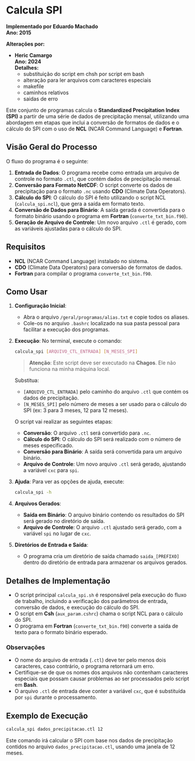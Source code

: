 # Calcula SPI

**Implementado por Eduardo Machado**  
**Ano: 2015**

**Alterações por:**
- **Heric Camargo**  
  **Ano: 2024**  
  **Detalhes:**
   - substituição do script em chsh por script em bash
   - alteração para ler arquivos com caracteres especiais
   - makefile
   - caminhos relativos
   - saidas de erro

Este conjunto de programas calcula o **Standardized Precipitation Index (SPI)** a partir de uma série de dados de precipitação mensal, utilizando uma abordagem em etapas que inclui a conversão de formatos de dados e o cálculo do SPI com o uso de **NCL** (NCAR Command Language) e **Fortran**.

## Visão Geral do Processo

O fluxo do programa é o seguinte:

1. **Entrada de Dados**: O programa recebe como entrada um arquivo de controle no formato `.ctl`, que contém dados de precipitação mensal.
2. **Conversão para Formato NetCDF**: O script converte os dados de precipitação para o formato `.nc` usando **CDO** (Climate Data Operators).
3. **Cálculo do SPI**: O cálculo do SPI é feito utilizando o script NCL (`calcula_spi.ncl`), que gera a saída em formato texto.
4. **Conversão de Dados para Binário**: A saída gerada é convertida para o formato binário usando o programa em **Fortran** (`converte_txt_bin.f90`).
5. **Geração de Arquivo de Controle**: Um novo arquivo `.ctl` é gerado, com as variáveis ajustadas para o cálculo do SPI.

## Requisitos

- **NCL** (NCAR Command Language) instalado no sistema.
- **CDO** (Climate Data Operators) para conversão de formatos de dados.
- **Fortran** para compilar o programa `converte_txt_bin.f90`.

## Como Usar

1. **Configuração Inicial**:
   - Abra o arquivo `/geral/programas/alias.txt` e copie todos os aliases.
   - Cole-os no arquivo `.bashrc` localizado na sua pasta pessoal para facilitar a execução dos programas.
   
2. **Execução**:
   No terminal, execute o comando:

   ```bash
   calcula_spi [ARQUIVO_CTL_ENTRADA] [N_MESES_SPI]
   ```

   > **Atenção**: Este script deve ser executado na **Chagos**. Ele não funciona na minha máquina local.

   Substitua:
   - `[ARQUIVO_CTL_ENTRADA]` pelo caminho do arquivo `.ctl` que contém os dados de precipitação.
   - `[N_MESES_SPI]` pelo número de meses a ser usado para o cálculo do SPI (ex: 3 para 3 meses, 12 para 12 meses).

   O script vai realizar as seguintes etapas:
   - **Conversão**: O arquivo `.ctl` será convertido para `.nc`.
   - **Cálculo do SPI**: O cálculo do SPI será realizado com o número de meses especificado.
   - **Conversão para Binário**: A saída será convertida para um arquivo binário.
   - **Arquivo de Controle**: Um novo arquivo `.ctl` será gerado, ajustando a variável `cxc` para `spi`.

3. **Ajuda**:
   Para ver as opções de ajuda, execute:

   ```bash
   calcula_spi -h
   ```

4. **Arquivos Gerados**:
   - **Saída em Binário**: O arquivo binário contendo os resultados do SPI será gerado no diretório de saída.
   - **Arquivo de Controle**: O arquivo `.ctl` ajustado será gerado, com a variável `spi` no lugar de `cxc`.

5. **Diretórios de Entrada e Saída**:
   - O programa cria um diretório de saída chamado `saida_[PREFIXO]` dentro do diretório de entrada para armazenar os arquivos gerados.
   
## Detalhes de Implementação

- O script principal `calcula_spi.sh` é responsável pela execução do fluxo de trabalho, incluindo a verificação dos parâmetros de entrada, conversão de dados, e execução do cálculo do SPI.
- O script em **Csh** (`aux_param.cshrc`) chama o script NCL para o cálculo do SPI.
- O programa em **Fortran** (`converte_txt_bin.f90`) converte a saída de texto para o formato binário esperado.

### Observações

- O nome do arquivo de entrada (`.ctl`) deve ter pelo menos dois caracteres, caso contrário, o programa retornará um erro.
- Certifique-se de que os nomes dos arquivos não contenham caracteres especiais que possam causar problemas ao ser processados pelo script em **Bash**.
- O arquivo `.ctl` de entrada deve conter a variável `cxc`, que é substituída por `spi` durante o processamento.

## Exemplo de Execução

```bash
calcula_spi dados_precipitacao.ctl 12
```

Este comando irá calcular o SPI com base nos dados de precipitação contidos no arquivo `dados_precipitacao.ctl`, usando uma janela de 12 meses.
